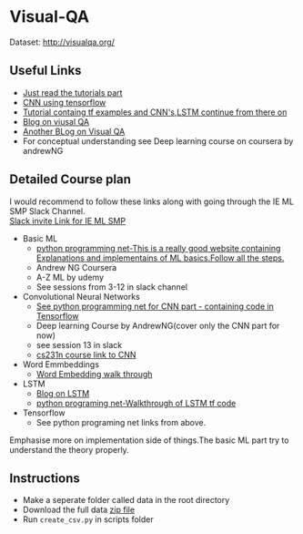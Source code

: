 # Visual-QA
Dataset:  http://visualqa.org/

## Useful Links
- [Just read the tutorials part](https://github.com/jtoy/awesome-tensorflow )
-  [CNN using tensorflow ](https://www.datacamp.com/community/tutorials/cnn-tensorflow-python)
- [Tutorial containg tf examples and CNN's,LSTM continue from there on](https://pythonprogramming.net/recurrent-neural-network-rnn-lstm-machine-learning-tutorial/)
- [Blog on viusal QA](https://avisingh599.github.io/deeplearning/visual-qa/ )
- [Another  BLog on Visual QA](https://towardsdatascience.com/deep-learning-and-visual-question-answering-c8c8093941bc  )
- For conceptual understanding see Deep learning course on coursera by andrewNG

## Detailed Course plan
I would recommend to follow these links along with going through the IE ML SMP Slack Channel.<br>
[Slack invite Link for IE ML SMP](https://join.slack.com/t/iemlsmp/shared_invite/enQtNDU0NDQ1Nzg3NzI4LTA5MTU4NWU0YmI2NmI0ZThiNzM3ZGM1YzhmZWEwMDEyNGQ2NTViYTc0NzBiZTI3NWZlMDAyZDcxYzVhNWVmMWM) 
- Basic ML
    - [python programming net-This is a really good website containing Explanations and implementains of ML basics.Follow all the steps.](https://pythonprogramming.net/machine-learning-tutorial-python-introduction/)
    - Andrew NG Coursera
    - A-Z ML by udemy
    - See sessions from 3-12 in slack channel
- Convolutional Neural Networks
    - [See python programming net for CNN part - containing code in Tensorflow](https://pythonprogramming.net/cnn-tensorflow-convolutional-nerual-network-machine-learning-tutorial/)
    - Deep learning Course by AndrewNG(cover only the CNN part for now) 
    - see session 13 in slack
    - [cs231n course link to CNN](http://cs231n.github.io/convolutional-networks/)
- Word Emmbeddings
    - [Word Embedding walk through](https://towardsdatascience.com/word-embeddings-exploration-explanation-and-exploitation-with-code-in-python-5dac99d5d795)
- LSTM
    - [Blog on LSTM](http://colah.github.io/posts/2015-08-Understanding-LSTMs/)
    - [python programing net-Walkthrough of LSTM tf code](https://pythonprogramming.net/rnn-tensorflow-python-machine-learning-tutorial/)
- Tensorflow
    - See python programing net links from above.
    
Emphasise more on implementation side of things.The basic ML part try to understand the theory properly.

## Instructions

- Make a seperate folder called data in the root directory
- Download the full data [zip file](https://www.kaggle.com/c/visual-question-answering/data)
- Run `create_csv.py` in scripts folder
